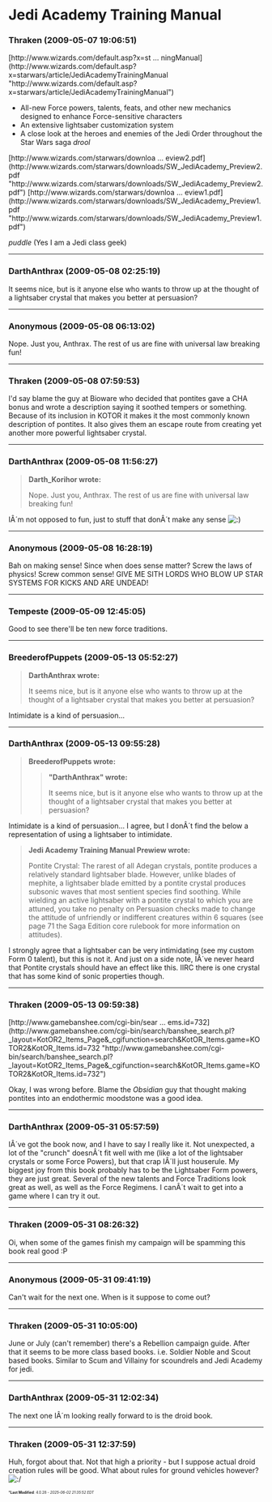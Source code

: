 # Jedi Academy Training Manual

### **Thraken** (2009-05-07 19:06:51)

<!-- m -->[http://www.wizards.com/default.asp?x=st &#8230; ningManual](http://www.wizards.com/default.asp?x=starwars/article/JediAcademyTrainingManual "http://www.wizards.com/default.asp?x=starwars/article/JediAcademyTrainingManual")<!-- m -->
* All-new Force powers, talents, feats, and other new mechanics designed to enhance Force-sensitive characters
* An extensive lightsaber customization system
* A close look at the heroes and enemies of the Jedi Order throughout the Star Wars saga
*drool*
<!-- m -->[http://www.wizards.com/starwars/downloa &#8230; eview2.pdf](http://www.wizards.com/starwars/downloads/SW_JediAcademy_Preview2.pdf "http://www.wizards.com/starwars/downloads/SW_JediAcademy_Preview2.pdf")<!-- m -->
<!-- m -->[http://www.wizards.com/starwars/downloa &#8230; eview1.pdf](http://www.wizards.com/starwars/downloads/SW_JediAcademy_Preview1.pdf "http://www.wizards.com/starwars/downloads/SW_JediAcademy_Preview1.pdf")<!-- m -->
*puddle*
(Yes I am a Jedi class geek)

---

### **DarthAnthrax** (2009-05-08 02:25:19)

It seems nice, but is it anyone else who wants to throw up at the thought of a lightsaber crystal that makes you better at persuasion?

---

### **Anonymous** (2009-05-08 06:13:02)

Nope. Just you, Anthrax. The rest of us are fine with universal law breaking fun!

---

### **Thraken** (2009-05-08 07:59:53)

I'd say blame the guy at Bioware who decided that pontites gave a CHA bonus and wrote a description saying it soothed tempers or something. Because of its inclusion in KOTOR it makes it the most commonly known description of pontites.
It also gives them an escape route from creating yet another more powerful lightsaber crystal.

---

### **DarthAnthrax** (2009-05-08 11:56:27)

> **Darth_Korihor wrote:**
>
> Nope. Just you, Anthrax. The rest of us are fine with universal law breaking fun!

IÂ´m not opposed to fun, just to stuff that donÂ´t make any sense <!-- s:) -->![:)](https://i.ibb.co/8LPNcWCM/icon-e-smile.gif)<!-- s:) -->

---

### **Anonymous** (2009-05-08 16:28:19)

Bah on making sense! Since when does sense matter? Screw the laws of physics! Screw common sense! GIVE ME SITH LORDS WHO BLOW UP STAR SYSTEMS FOR KICKS AND ARE UNDEAD!

---

### **Tempeste** (2009-05-09 12:45:05)

Good to see there'll be ten new force traditions.

---

### **BreederofPuppets** (2009-05-13 05:52:27)

> **DarthAnthrax wrote:**
>
> It seems nice, but is it anyone else who wants to throw up at the thought of a lightsaber crystal that makes you better at persuasion?

Intimidate is a kind of persuasion...

---

### **DarthAnthrax** (2009-05-13 09:55:28)

> **BreederofPuppets wrote:**
>
> > **&quot;DarthAnthrax&quot; wrote:**
> >
> > It seems nice, but is it anyone else who wants to throw up at the thought of a lightsaber crystal that makes you better at persuasion?

Intimidate is a kind of persuasion...
I agree, but I donÂ´t find the below a representation of using a lightsaber to intimidate.
> **Jedi Academy Training Manual Prewiew wrote:**
>
> Pontite Crystal: The rarest of all Adegan crystals, pontite produces a
> relatively standard lightsaber blade. However, unlike blades of mephite, a
> lightsaber blade emitted by a pontite crystal produces subsonic waves that
> most sentient species find soothing. While wielding an active lightsaber
> with a pontite crystal to which you are attuned, you take no penalty on
> Persuasion checks made to change the attitude of unfriendly or indifferent
> creatures within 6 squares (see page 71 the Saga Edition core rulebook for
> more information on attitudes).

I strongly agree that a lightsaber can be very intimidating (see my custom Form 0 talent), but this is not it. And just on a side note, IÂ´ve never heard that Pontite crystals should have an effect like this. IIRC there is one crystal that has some kind of sonic properties though.

---

### **Thraken** (2009-05-13 09:59:38)

<!-- m -->[http://www.gamebanshee.com/cgi-bin/sear &#8230; ems.id=732](http://www.gamebanshee.com/cgi-bin/search/banshee_search.pl?_layout=KotOR2_Items_Page&_cgifunction=search&KotOR_Items.game=KOTOR2&KotOR_Items.id=732 "http://www.gamebanshee.com/cgi-bin/search/banshee_search.pl?_layout=KotOR2_Items_Page&_cgifunction=search&KotOR_Items.game=KOTOR2&KotOR_Items.id=732")<!-- m -->
Okay, I was wrong before. Blame the *Obsidian* guy that thought making pontites into an endothermic moodstone was a good idea.

---

### **DarthAnthrax** (2009-05-31 05:57:59)

IÂ´ve got the book now, and I have to say I really like it. Not unexpected, a lot of the "crunch" doesnÂ´t fit well with me (like a lot of the lightsaber crystals or some Force Powers), but that crap IÂ´ll just houserule.
My biggest joy from this book probably has to be the Lightsaber Form powers, they are just great. Several of the new talents and Force Traditions look great as well, as well as the Force Regimens. I canÂ´t wait to get into a game where I can try it out.

---

### **Thraken** (2009-05-31 08:26:32)

Oi, when some of the games finish my campaign will be spamming this book real good :P

---

### **Anonymous** (2009-05-31 09:41:19)

Can't wait for the next one. When is it suppose to come out?

---

### **Thraken** (2009-05-31 10:05:00)

June or July (can't remember) there's a Rebellion campaign guide.
After that it seems to be more class based books. i.e. Soldier Noble and Scout based books. Similar to Scum and Villainy for scoundrels and Jedi Academy for jedi.

---

### **DarthAnthrax** (2009-05-31 12:02:34)

The next one IÂ´m looking really forward to is the droid book.

---

### **Thraken** (2009-05-31 12:37:59)

Huh, forgot about that. Not that high a priority - but I suppose actual droid creation rules will be good.
What about rules for ground vehicles however? <!-- s:/ -->![:/](https://i.ibb.co/1fht9Fjq/icon-mad.gif)<!-- s:/ -->



<span style="font-size: 0.5em;">***Last Modified**: 4.0.28 - *2025-06-02 21:35:52 EDT*</span>